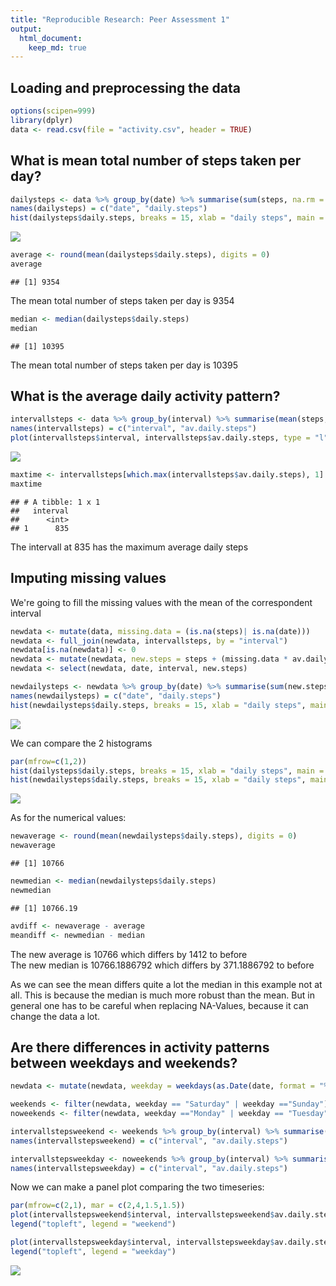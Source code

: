 ```yaml
---
title: "Reproducible Research: Peer Assessment 1"
output: 
  html_document:
    keep_md: true
---
```




## Loading and preprocessing the data


```r
options(scipen=999)
library(dplyr)
data <- read.csv(file = "activity.csv", header = TRUE)
```


## What is mean total number of steps taken per day?

```r
dailysteps <- data %>% group_by(date) %>% summarise(sum(steps, na.rm = TRUE))
names(dailysteps) = c("date", "daily.steps")
hist(dailysteps$daily.steps, breaks = 15, xlab = "daily steps", main = "Histogram of the average daily steps")
```

![](PA1_template_files/figure-html/unnamed-chunk-76-1.png)<!-- -->


```r
average <- round(mean(dailysteps$daily.steps), digits = 0)
average
```

```
## [1] 9354
```
The mean total number of steps taken per day is 9354


```r
median <- median(dailysteps$daily.steps)
median
```

```
## [1] 10395
```
The mean total number of steps taken per day is 10395

## What is the average daily activity pattern?

```r
intervallsteps <- data %>% group_by(interval) %>% summarise(mean(steps, na.rm = TRUE))
names(intervallsteps) = c("interval", "av.daily.steps")
plot(intervallsteps$interval, intervallsteps$av.daily.steps, type = "l", xlab = "time interval", ylab = "average number of steps")
```

![](PA1_template_files/figure-html/unnamed-chunk-79-1.png)<!-- -->


```r
maxtime <- intervallsteps[which.max(intervallsteps$av.daily.steps), 1]
maxtime
```

```
## # A tibble: 1 x 1
##   interval
##      <int>
## 1      835
```
The intervall at 835 has the maximum average daily steps

## Imputing missing values
We're going to fill the missing values with the mean of the correspondent interval


```r
newdata <- mutate(data, missing.data = (is.na(steps)| is.na(date)))
newdata <- full_join(newdata, intervallsteps, by = "interval")
newdata[is.na(newdata)] <- 0
newdata <- mutate(newdata, new.steps = steps + (missing.data * av.daily.steps))
newdata <- select(newdata, date, interval, new.steps)

newdailysteps <- newdata %>% group_by(date) %>% summarise(sum(new.steps, na.rm = TRUE))
names(newdailysteps) = c("date", "daily.steps")
hist(newdailysteps$daily.steps, breaks = 15, xlab = "daily steps", main = "Histogram of the average daily steps after imputing the missing values")
```

![](PA1_template_files/figure-html/unnamed-chunk-81-1.png)<!-- -->

We can compare the 2 histograms


```r
par(mfrow=c(1,2))
hist(dailysteps$daily.steps, breaks = 15, xlab = "daily steps", main = "omitt NA")
hist(newdailysteps$daily.steps, breaks = 15, xlab = "daily steps", main = "Replace NA")
```

![](PA1_template_files/figure-html/unnamed-chunk-82-1.png)<!-- -->

As for the numerical values:

```r
newaverage <- round(mean(newdailysteps$daily.steps), digits = 0)
newaverage
```

```
## [1] 10766
```


```r
newmedian <- median(newdailysteps$daily.steps)
newmedian
```

```
## [1] 10766.19
```


```r
avdiff <- newaverage - average
meandiff <- newmedian - median
```
The new average is 10766 which differs by 1412 to before    
The new median is 10766.1886792 which differs by 371.1886792 to before  

As we can see the mean differs quite a lot the median in this example not at all. This is because the median is much more robust than the mean. But in general one has to be careful when replacing NA-Values, because it can change the data a lot.


## Are there differences in activity patterns between weekdays and weekends?

```r
newdata <- mutate(newdata, weekday = weekdays(as.Date(date, format = "%Y-%m-%d")))

weekends <- filter(newdata, weekday == "Saturday" | weekday =="Sunday")
noweekends <- filter(newdata, weekday =="Monday" | weekday == "Tuesday" | weekday=="Wednesday" | weekday == "Thursday" | weekday == "Friday")

intervallstepsweekend <- weekends %>% group_by(interval) %>% summarise(mean(new.steps))
names(intervallstepsweekend) = c("interval", "av.daily.steps")

intervallstepsweekday <- noweekends %>% group_by(interval) %>% summarise(mean(new.steps))
names(intervallstepsweekday) = c("interval", "av.daily.steps")
```

Now we can make a panel plot comparing the two timeseries:


```r
par(mfrow=c(2,1), mar = c(2,4,1.5,1.5))
plot(intervallstepsweekend$interval, intervallstepsweekend$av.daily.steps, type = "l", xlab = "time interval", ylab = "average number of steps")
legend("topleft", legend = "weekend")

plot(intervallstepsweekday$interval, intervallstepsweekday$av.daily.steps, type = "l", xlab = "time interval", ylab = "average number of steps", )
legend("topleft", legend = "weekday")
```

![](PA1_template_files/figure-html/unnamed-chunk-87-1.png)<!-- -->
